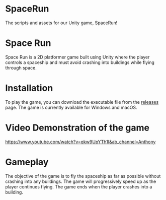 # SpaceRun
The scripts and assets for our Unity game, SpaceRun!

# Space Run

Space Run is a 2D platformer game built using Unity where the player controls a spaceship and must avoid crashing into buildings while flying through space.

# Installation

To play the game, you can download the executable file from the [releases](https://drive.google.com/drive/folders/1jnFJlR3eO8p2yBNtrH2L6rMdY1yBw1tR?usp=sharing) page. The game is currently available for Windows and macOS.

# Video Demonstration of the game
https://www.youtube.com/watch?v=qkw9UpYTh1I&ab_channel=Anthony

# Gameplay

The objective of the game is to fly the spaceship as far as possible without crashing into any buildings. The game will progressively speed up as the player continues flying. The game ends when the player crashes into a building.
